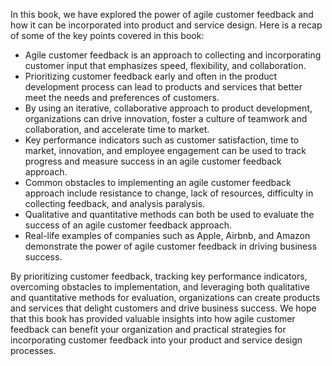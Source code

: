 
In this book, we have explored the power of agile customer feedback and how it can be incorporated into product and service design. Here is a recap of some of the key points covered in this book:

* Agile customer feedback is an approach to collecting and incorporating customer input that emphasizes speed, flexibility, and collaboration.
* Prioritizing customer feedback early and often in the product development process can lead to products and services that better meet the needs and preferences of customers.
* By using an iterative, collaborative approach to product development, organizations can drive innovation, foster a culture of teamwork and collaboration, and accelerate time to market.
* Key performance indicators such as customer satisfaction, time to market, innovation, and employee engagement can be used to track progress and measure success in an agile customer feedback approach.
* Common obstacles to implementing an agile customer feedback approach include resistance to change, lack of resources, difficulty in collecting feedback, and analysis paralysis.
* Qualitative and quantitative methods can both be used to evaluate the success of an agile customer feedback approach.
* Real-life examples of companies such as Apple, Airbnb, and Amazon demonstrate the power of agile customer feedback in driving business success.

By prioritizing customer feedback, tracking key performance indicators, overcoming obstacles to implementation, and leveraging both qualitative and quantitative methods for evaluation, organizations can create products and services that delight customers and drive business success. We hope that this book has provided valuable insights into how agile customer feedback can benefit your organization and practical strategies for incorporating customer feedback into your product and service design processes.
